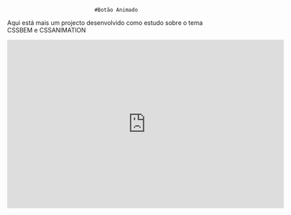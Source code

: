 <div align="center">

	#Botão Animado

</div>

Aqui está mais um projecto desenvolvido como estudo sobre o tema CSSBEM e CSSANIMATION

<p><div class="embed-responsive embed-responsive-16by9"><iframe class ="embed-responsive-item" id="youtubeplayer" type="text/html" width= "640" height= "390" src ="https://www.youtube.com/watch?v=LolGz_V-H-s" frameborder ="0"/></div></p>